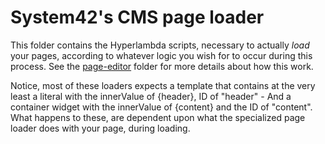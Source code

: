 System42's CMS page loader
========

This folder contains the Hyperlambda scripts, necessary to actually _load_ your pages, according to whatever logic you wish for
to occur during this process. See the [page-editor](/apps/cms/page-editor/) folder for more details
about how this work.

Notice, most of these loaders expects a template that contains at the very least a literal with the innerValue of {header}, ID
of "header" - And a container widget with the innerValue of {content} and the ID of "content". What happens to these, are dependent
upon what the specialized page loader does with your page, during loading.

